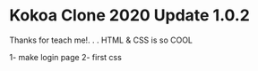 # Kokoa Clone 2020 Update 1.0.2

Thanks for teach me!. . . HTML & CSS is so COOL

1- make login page
2- first css
